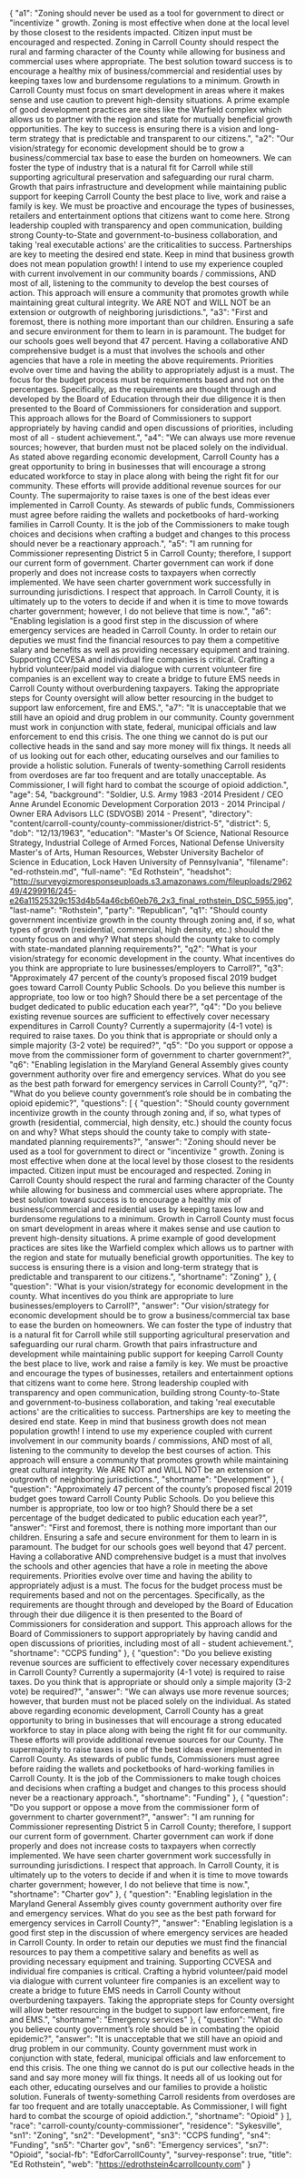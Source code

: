 {
  "a1": "Zoning should never be used as a tool for government to direct or \"incentivize \" growth.  Zoning is most effective when done at the local level by those closest to the residents impacted. Citizen input must be encouraged and respected. Zoning in Carroll County should respect the rural and farming character of the County while allowing for business and commercial uses where appropriate.  The best solution toward success is to encourage a healthy mix of business/commercial and residential uses by keeping taxes low and burdensome regulations to a minimum.  Growth in Carroll County must focus on smart development in areas where it makes sense and use caution to prevent high-density situations. A prime example of good development practices are sites like the Warfield complex which allows us to partner with the region and state for mutually beneficial growth opportunities.  The key to success is ensuring there is a vision and long-term strategy that is predictable and transparent to our citizens.",
  "a2": "Our vision/strategy for economic development should be to grow a business/commercial tax base to ease the burden on homeowners. We can foster the type of industry that is a natural fit for Carroll while still supporting agricultural preservation and safeguarding our rural charm. Growth that pairs infrastructure and development while maintaining public support for keeping Carroll County the best place to live, work and raise a family is key. We must be proactive and encourage the types of businesses, retailers and entertainment options that citizens want to come here. Strong leadership coupled with transparency and open communication, building strong County-to-State and government-to-business collaboration, and taking 'real executable actions' are the criticalities to success.  Partnerships are key to meeting the desired end state. Keep in mind that business growth does not mean population growth!  I intend to use my experience coupled with current involvement in our community boards / commissions, AND most of all, listening to the community to develop the best courses of action. This approach will ensure a community that promotes growth while maintaining great cultural integrity. We ARE NOT and WILL NOT be an extension or outgrowth of neighboring jurisdictions.",
  "a3": "First and foremost, there is nothing more important than our children.  Ensuring a safe and secure environment for them to learn in is paramount.  The budget for our schools goes well beyond that 47 percent.  Having a collaborative AND comprehensive budget is a must that involves the schools and other agencies that have a role in meeting the above requirements.  Priorities evolve over time and having the ability to appropriately adjust is a must.  The focus for the budget process must be requirements based and not on the percentages.  Specifically, as the requirements are thought through and developed by the Board of Education through their due diligence it is then presented to the Board of Commissioners for consideration and support.  This approach allows for the Board of Commissioners to support appropriately by having candid and open discussions of priorities, including most of all - student achievement.",
  "a4": "We can always use more revenue sources; however, that burden must not be placed solely on the individual.  As stated above regarding economic development, Carroll County has a great opportunity to bring in businesses that will encourage a strong educated workforce to stay in place along with being the right fit for our community.  These efforts will provide additional revenue sources for our County.  The supermajority to raise taxes is one of the best ideas ever implemented in Carroll County.  As stewards of public funds, Commissioners must agree before raiding the wallets and pocketbooks of hard-working families in Carroll County.  It is the job of the Commissioners to make tough choices and decisions when crafting a budget and changes to this process should never be a reactionary approach.",
  "a5": "I am running for Commissioner representing District 5 in Carroll County; therefore, I support our current form of government.  Charter government can work if done properly and does not increase costs to taxpayers when correctly implemented. We have seen charter government work successfully in surrounding jurisdictions. I respect that approach.  In Carroll County, it is ultimately up to the voters to decide if and when it is time to move towards charter government; however, I do not believe that time is now.",
  "a6": "Enabling legislation is a good first step in the discussion of where emergency services are headed in Carroll County.  In order to retain our deputies we must find the financial resources to pay them a competitive salary and benefits as well as providing necessary equipment and training. Supporting CCVESA and individual fire companies is critical.  Crafting a hybrid volunteer/paid model via dialogue with current volunteer fire companies is an excellent way to create a bridge to future EMS needs in Carroll County without overburdening taxpayers. Taking the appropriate steps for County oversight will allow better resourcing in the budget to support law enforcement, fire and EMS.",
  "a7": "It is unacceptable that we still have an opioid and drug problem in our community. County government must work in conjunction with state, federal, municipal officials and law enforcement to end this crisis.  The one thing we cannot do is put our collective heads in the sand and say more money will fix things. It needs all of us looking out for each other, educating ourselves and our families to provide a holistic solution.  Funerals of twenty-something Carroll residents from overdoses are far too frequent and are totally unacceptable.  As Commissioner, I will fight hard to combat the scourge of opioid addiction.",
  "age": 54,
  "background": "Soldier, U.S. Army 1983 -2014  President / CEO Anne Arundel Economic Development Corporation 2013 - 2014   Principal / Owner ERA Advisors LLC (SDVOSB) 2014 - Present",
  "directory": "content/carroll-county/county-commissioner/district-5",
  "district": 5,
  "dob": "12/13/1963",
  "education": "Master's Of Science, National Resource Strategy, Industrial College of Armed Forces, National Defense University   Master's of Arts, Human Resources, Webster University   Bachelor of Science in Education, Lock Haven University of Pennsylvania",
  "filename": "ed-rothstein.md",
  "full-name": "Ed Rothstein",
  "headshot": "http://surveygizmoresponseuploads.s3.amazonaws.com/fileuploads/296249/4299916/245-e26a11525329c153d4b54a46cb60eb76_2x3_final_rothstein_DSC_5955.jpg",
  "last-name": "Rothstein",
  "party": "Republican",
  "q1": "Should county government incentivize growth in the county through zoning and, if so, what types of growth (residential, commercial, high density, etc.) should the county focus on and why? What steps should the county take to comply with state-mandated planning requirements?",
  "q2": "What is your vision/strategy for economic development in the county. What incentives do you think are appropriate to lure businesses/employers to Carroll?",
  "q3": "Approximately 47 percent of the county’s proposed fiscal 2019 budget goes toward Carroll County Public Schools. Do you believe this number is appropriate, too low or too high? Should there be a set percentage of the budget dedicated to public education each year?",
  "q4": "Do you believe existing revenue sources are sufficient to effectively cover necessary expenditures in Carroll County? Currently a supermajority (4-1 vote) is required to raise taxes. Do you think that is appropriate or should only a simple majority (3-2 vote) be required?",
  "q5": "Do you support or oppose a move from the commissioner form of government to charter government?",
  "q6": "Enabling legislation in the Maryland General Assembly gives county government authority over fire and emergency services. What do you see as the best path forward for emergency services in Carroll County?",
  "q7": "What do you believe county government’s role should be in combating the opioid epidemic?",
  "questions": [
    {
      "question": "Should county government incentivize growth in the county through zoning and, if so, what types of growth (residential, commercial, high density, etc.) should the county focus on and why? What steps should the county take to comply with state-mandated planning requirements?",
      "answer": "Zoning should never be used as a tool for government to direct or \"incentivize \" growth.  Zoning is most effective when done at the local level by those closest to the residents impacted. Citizen input must be encouraged and respected. Zoning in Carroll County should respect the rural and farming character of the County while allowing for business and commercial uses where appropriate.  The best solution toward success is to encourage a healthy mix of business/commercial and residential uses by keeping taxes low and burdensome regulations to a minimum.  Growth in Carroll County must focus on smart development in areas where it makes sense and use caution to prevent high-density situations. A prime example of good development practices are sites like the Warfield complex which allows us to partner with the region and state for mutually beneficial growth opportunities.  The key to success is ensuring there is a vision and long-term strategy that is predictable and transparent to our citizens.",
      "shortname": "Zoning"
    },
    {
      "question": "What is your vision/strategy for economic development in the county. What incentives do you think are appropriate to lure businesses/employers to Carroll?",
      "answer": "Our vision/strategy for economic development should be to grow a business/commercial tax base to ease the burden on homeowners. We can foster the type of industry that is a natural fit for Carroll while still supporting agricultural preservation and safeguarding our rural charm. Growth that pairs infrastructure and development while maintaining public support for keeping Carroll County the best place to live, work and raise a family is key. We must be proactive and encourage the types of businesses, retailers and entertainment options that citizens want to come here. Strong leadership coupled with transparency and open communication, building strong County-to-State and government-to-business collaboration, and taking 'real executable actions' are the criticalities to success.  Partnerships are key to meeting the desired end state. Keep in mind that business growth does not mean population growth!  I intend to use my experience coupled with current involvement in our community boards / commissions, AND most of all, listening to the community to develop the best courses of action. This approach will ensure a community that promotes growth while maintaining great cultural integrity. We ARE NOT and WILL NOT be an extension or outgrowth of neighboring jurisdictions.",
      "shortname": "Development"
    },
    {
      "question": "Approximately 47 percent of the county’s proposed fiscal 2019 budget goes toward Carroll County Public Schools. Do you believe this number is appropriate, too low or too high? Should there be a set percentage of the budget dedicated to public education each year?",
      "answer": "First and foremost, there is nothing more important than our children.  Ensuring a safe and secure environment for them to learn in is paramount.  The budget for our schools goes well beyond that 47 percent.  Having a collaborative AND comprehensive budget is a must that involves the schools and other agencies that have a role in meeting the above requirements.  Priorities evolve over time and having the ability to appropriately adjust is a must.  The focus for the budget process must be requirements based and not on the percentages.  Specifically, as the requirements are thought through and developed by the Board of Education through their due diligence it is then presented to the Board of Commissioners for consideration and support.  This approach allows for the Board of Commissioners to support appropriately by having candid and open discussions of priorities, including most of all - student achievement.",
      "shortname": "CCPS funding"
    },
    {
      "question": "Do you believe existing revenue sources are sufficient to effectively cover necessary expenditures in Carroll County? Currently a supermajority (4-1 vote) is required to raise taxes. Do you think that is appropriate or should only a simple majority (3-2 vote) be required?",
      "answer": "We can always use more revenue sources; however, that burden must not be placed solely on the individual.  As stated above regarding economic development, Carroll County has a great opportunity to bring in businesses that will encourage a strong educated workforce to stay in place along with being the right fit for our community.  These efforts will provide additional revenue sources for our County.  The supermajority to raise taxes is one of the best ideas ever implemented in Carroll County.  As stewards of public funds, Commissioners must agree before raiding the wallets and pocketbooks of hard-working families in Carroll County.  It is the job of the Commissioners to make tough choices and decisions when crafting a budget and changes to this process should never be a reactionary approach.",
      "shortname": "Funding"
    },
    {
      "question": "Do you support or oppose a move from the commissioner form of government to charter government?",
      "answer": "I am running for Commissioner representing District 5 in Carroll County; therefore, I support our current form of government.  Charter government can work if done properly and does not increase costs to taxpayers when correctly implemented. We have seen charter government work successfully in surrounding jurisdictions. I respect that approach.  In Carroll County, it is ultimately up to the voters to decide if and when it is time to move towards charter government; however, I do not believe that time is now.",
      "shortname": "Charter gov"
    },
    {
      "question": "Enabling legislation in the Maryland General Assembly gives county government authority over fire and emergency services. What do you see as the best path forward for emergency services in Carroll County?",
      "answer": "Enabling legislation is a good first step in the discussion of where emergency services are headed in Carroll County.  In order to retain our deputies we must find the financial resources to pay them a competitive salary and benefits as well as providing necessary equipment and training. Supporting CCVESA and individual fire companies is critical.  Crafting a hybrid volunteer/paid model via dialogue with current volunteer fire companies is an excellent way to create a bridge to future EMS needs in Carroll County without overburdening taxpayers. Taking the appropriate steps for County oversight will allow better resourcing in the budget to support law enforcement, fire and EMS.",
      "shortname": "Emergency services"
    },
    {
      "question": "What do you believe county government’s role should be in combating the opioid epidemic?",
      "answer": "It is unacceptable that we still have an opioid and drug problem in our community. County government must work in conjunction with state, federal, municipal officials and law enforcement to end this crisis.  The one thing we cannot do is put our collective heads in the sand and say more money will fix things. It needs all of us looking out for each other, educating ourselves and our families to provide a holistic solution.  Funerals of twenty-something Carroll residents from overdoses are far too frequent and are totally unacceptable.  As Commissioner, I will fight hard to combat the scourge of opioid addiction.",
      "shortname": "Opioid"
    }
  ],
  "race": "carroll-county/county-commissioner",
  "residence": "Sykesville",
  "sn1": "Zoning",
  "sn2": "Development",
  "sn3": "CCPS funding",
  "sn4": "Funding",
  "sn5": "Charter gov",
  "sn6": "Emergency services",
  "sn7": "Opioid",
  "social-fb": "EdforCarrollCounty",
  "survey-response": true,
  "title": "Ed Rothstein",
  "web": "https://edrothstein4carrollcounty.com"
}
